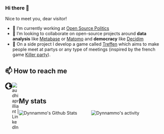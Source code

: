 ### Hi there 👋
Nice to meet you, dear visitor!

- 🔭 I’m currently working at [Open Source Politics](https://opensourcepolitics.eu)
- 👯 I’m looking to collaborate on open-source projects around **data analysis** like [Metabase](https://github.com/metabase/metabase) or [Matomo](https://github.com/matomo-org/matomo) and **democracy** like [Decidim](https://github.com/decidim/decidim)
- 🎲 On a side project I develop a game called [Treffen](https://github.com/Dynnammo/treffen) which aims to make people meet at partys or any type of meetings (inspired by the french game [Killer party](https://espritjeu.com/killer-party.html)). 

## 📫 How to reach me 
[<img align="left" alt="audhiaprilliant.github.io" width="22px" src="https://raw.githubusercontent.com/iconic/open-iconic/master/svg/globe.svg" />][website]
[<img align="left" alt="audhiaprilliant | LinkedIn" width="22px" src="https://cdn.jsdelivr.net/npm/simple-icons@v3/icons/linkedin.svg" />][linkedin]

[website]: https://blog.dynnammo.com/
[linkedin]: https://www.linkedin.com/in/baptiste-thivend/
<br>

## My stats
<img align="left" width="45%" alt="Dynnammo's Github Stats" src="https://github-readme-stats.vercel.app/api?username=Dynnammo&show_icons=true&hide_border=true" />
<img align="right" width="45%" alt="Dynnammo's activity" src="https://streak-stats.demolab.com?user=Dynnammo" />
